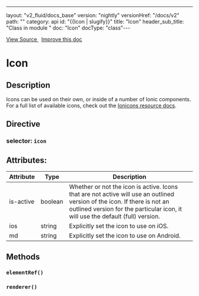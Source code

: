 ---
layout: "v2_fluid/docs_base"
version: "nightly"
versionHref: "/docs/v2"
path: ""
category: api
id: "{{Icon | slugify}}"
title: "Icon"
header_sub_title: "Class in module "
doc: "Icon"
docType: "class"---




<div class="improve-docs">
  <a href='http://github.com/driftyco/ionic2/tree/master/ionic/components/icon/icon.ts#L2'>
    View Source
  </a>
  &nbsp;
  <a href='http://github.com/driftyco/ionic2/edit/master/ionic/components/icon/icon.ts#L2'>
    Improve this doc
  </a>

</div>




<h1 class="api-title">


Icon






</h1>






<h2>Description</h2>

<p>Icons can be used on their own, or inside of a number of Ionic components. For a full list of available icons, 
check out the <a href="../../../../../resources/ionicons">Ionicons resource docs</a>.</p>


<h2>Directive</h2>
<h3>selector: <code>icon</code></h3>




<h2>Attributes:</h2>
<table class="table" style="margin:0;">
<thead>
<tr>
<th>Attribute</th>
















<th>Type</th>


<th>Description</th>
</tr>
</thead>
<tbody>

<tr>
<td>
is-active
</td>


<td>
boolean
</td>


<td>
Whether or not the icon is active. Icons that are not active will use an outlined version of the icon.
If there is not an outlined version for the particular icon, it will use the default (full) version.
</td>
</tr>

<tr>
<td>
ios
</td>


<td>
string
</td>


<td>
Explicitly set the icon to use on iOS.
</td>
</tr>

<tr>
<td>
md
</td>


<td>
string
</td>


<td>
Explicitly set the icon to use on Android.
</td>
</tr>

</tbody>
</table>


<h2>Methods</h2>

<div id="elementRef"></div>

<h3>
<code>elementRef()</code>

</h3>












<div id="renderer"></div>

<h3>
<code>renderer()</code>

</h3>










<!-- end content block -->


<!-- end body block -->

